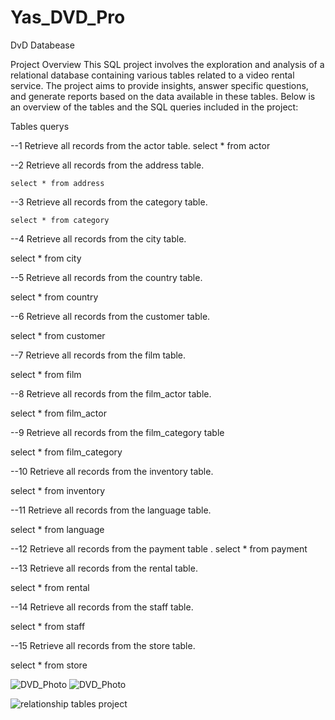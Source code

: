 # Yas_DVD_Pro
DvD Databease 

Project Overview
This SQL project involves the exploration and analysis of a relational database containing various tables related to a video rental service.
The project aims to provide insights, answer specific questions, and generate reports based on the data available in these tables. 
Below is an overview of the tables and the SQL queries included in the project:

Tables querys 

--1 Retrieve all records from the actor table.
    select * from actor

--2 Retrieve all records from the address table.

    select * from address

--3  Retrieve all records from the category table.

    select * from category

--4 Retrieve all records from the city table.

  select * from city

--5 Retrieve all records from the country table.

  select * from country

--6 Retrieve all records from the customer table.

  select * from customer

--7 Retrieve all records from the film table.

  select * from film

--8 Retrieve all records from the film_actor table.

  select * from film_actor

--9 Retrieve all records from the film_category table

  select * from film_category

--10 Retrieve all records from the inventory table.

  select * from inventory

--11 Retrieve all records from the language table.

  select * from language

--12 Retrieve all records from the payment table
.
  select * from payment 

--13 Retrieve all records from the rental table.

  select * from rental 

--14 Retrieve all records from the staff table.

  select * from staff

--15 Retrieve all records from the store table.

  select * from store 


![DVD_Photo](https://github.com/QAEngineer2050/Yas_DVD_Pro/assets/144169921/aa09579c-9cf6-4b08-877d-32b31b59bcb5)
![DVD_Photo](https://github.com/QAEngineer2050/Yas_DVD_Pro/assets/144169921/e815b877-7f69-4bfa-aca3-a1bb4a042edb)


![relationship tables project](https://github.com/QAEngineer2050/Yas_DVD_Pro/assets/144169921/7e41fd16-bdc9-4675-a9c4-a80c07809f82)


